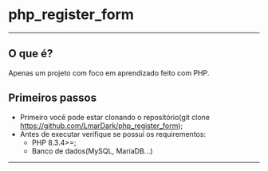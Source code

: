 # php_register_form
---

## O que é?
Apenas um projeto com foco em aprendizado feito com PHP.

## Primeiros passos 
- Primeiro você pode estar clonando o repositório(git clone https://github.com/LmarDark/php_register_form);
- Antes de executar verifique se possui os requirementos:
   - PHP 8.3.4>=;
  - Banco de dados(MySQL, MariaDB...)

---



